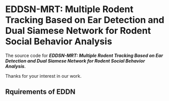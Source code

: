 # EDDSN-MRT: Multiple Rodent Tracking Based on Ear Detection and Dual Siamese Network for Rodent Social Behavior Analysis
The source code for ***EDDSN-MRT: Multiple Rodent Tracking Based on Ear Detection and Dual Siamese Network for Rodent Social Behavior Analysis***.

Thanks for your interest in our work.



## Rquirements of EDDN
